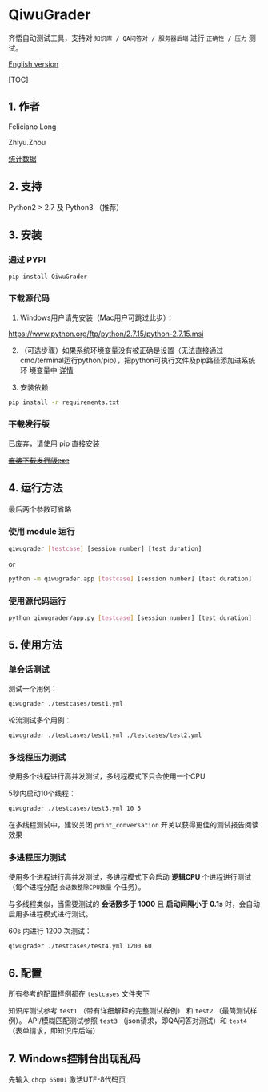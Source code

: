 # QiwuGrader
齐悟自动测试工具，支持对 `知识库 / QA问答对 / 服务器后端` 进行 `正确性 / 压力` 测试。

[English version](https://github.com/noahzark/QiwuGrader/blob/master/README.md)

[TOC]

## 1. 作者

Feliciano Long

Zhiyu.Zhou

[统计数据](https://github.com/noahzark/QiwuGrader/graphs/contributors)

## 2. 支持

Python2 > 2.7 及 Python3 （推荐）

## 3. 安装

### 通过 PYPI

`pip install QiwuGrader`

### 下载源代码

1. Windows用户请先安装（Mac用户可跳过此步）：

https://www.python.org/ftp/python/2.7.15/python-2.7.15.msi

2. （可选步骤）如果系统环境变量没有被正确是设置（无法直接通过cmd/terminal运行python/pip），把python可执行文件及pip路径添加进系统环 境变量中 [详情](http://www.runoob.com/python/python-install.html)

3. 安装依赖

``` bash
pip install -r requirements.txt
```

### ~~下载发行版~~

已废弃，请使用 pip 直接安装

[~~直接下载发行版exe~~](https://github.com/noahzark/QiwuGrader/releases)

## 4. 运行方法

最后两个参数可省略

### 使用 module 运行

```bash
qiwugrader [testcase] [session number] [test duration]
```

or

```bash
python -m qiwugrader.app [testcase] [session number] [test duration]
```

### 使用源代码运行

```bash
python qiwugrader/app.py [testcase] [session number] [test duration]
```

## 5. 使用方法

### 单会话测试

测试一个用例：

``` bash
qiwugrader ./testcases/test1.yml
```

轮流测试多个用例：

``` bash
qiwugrader ./testcases/test1.yml ./testcases/test2.yml
```

### 多线程压力测试

使用多个线程进行高并发测试，多线程模式下只会使用一个CPU

5秒内启动10个线程：

``` bash
qiwugrader ./testcases/test3.yml 10 5
```

在多线程测试中，建议关闭 `print_conversation` 开关以获得更佳的测试报告阅读效果

### 多进程压力测试

使用多个进程进行高并发测试，多进程模式下会启动 **逻辑CPU** 个进程进行测试（每个进程分配 `会话数整除CPU数量`  个任务）。

与多线程类似，当需要测试的 **会话数多于 1000** 且 **启动间隔小于 0.1s** 时，会自动启用多进程模式进行测试。

60s 内进行 1200 次测试：

``` bash
qiwugrader ./testcases/test4.yml 1200 60
```

## 6. 配置

所有参考的配置样例都在 `testcases` 文件夹下

知识库测试参考 `test1` （带有详细解释的完整测试样例） 和 `test2` （最简测试样例）。 API/模糊匹配测试参照 `test3` （json请求，即QA问答对测试）和 `test4` （表单请求，即知识库后端）

## 7. Windows控制台出现乱码

先输入 `chcp 65001` 激活UTF-8代码页
